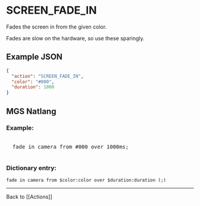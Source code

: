 # SCREEN_FADE_IN

Fades the screen in from the given color.

Fades are slow on the hardware, so use these sparingly.

## Example JSON

```json
{
  "action": "SCREEN_FADE_IN",
  "color": "#000",
  "duration": 1000
}
```

## MGS Natlang

### Example:

<pre class="HyperMD-codeblock mgs">

  <span class="verb">fade</span> <span class="">in</span> <span class="target">camera</span> <span class="">from</span> <span class="number">#000</span> <span class="">over</span> <span class="number">1000ms</span><span class="terminator">;</span>

</pre>

### Dictionary entry:

```
fade in camera from $color:color over $duration:duration (;)
```

---

Back to [[Actions]]
